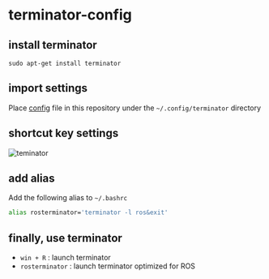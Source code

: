 # terminator-config

## install terminator 

```
sudo apt-get install terminator
```

## import settings

Place [config](https://github.com/masachika-kamada/terminator-config/blob/main/config) file in this repository under the `~/.config/terminator` directory

## shortcut key settings

![teminator](https://user-images.githubusercontent.com/63488322/203810710-8326fd7a-759b-4cc4-8342-d1f65875ee42.png)

## add alias

Add the following alias to `~/.bashrc`

```bash
alias rosterminator='terminator -l ros&exit'
```

## finally, use terminator

- `win + R` : launch terminator
- `rosterminator` : launch terminator optimized for ROS

